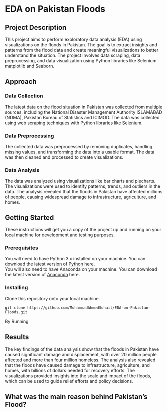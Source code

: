 # EDA on Pakistan Floods

## Project Description

This project aims to perform exploratory data analysis (EDA) using visualizations on the floods in Pakistan. The goal is to extract insights and patterns from the flood data and create meaningful visualizations to better understand the situation. The project involves data scraping, data preprocessing, and data visualization using Python libraries like Selenium matplotlib and Seaborn.

## Approach
### Data Collection
The latest data on the flood situation in Pakistan was collected from multiple sources, including the National Disaster Management Authority ISLAMABAD (NDMA), Pakistan Bureau of Statistics and ICIMOD. The data was collected using web scraping techniques with Python libraries like Selenium.

### Data Preprocessing
The collected data was preprocessed by removing duplicates, handling missing values, and transforming the data into a usable format. The data was then cleaned and processed to create visualizations.

### Data Analysis
The data was analyzed using visualizations like bar charts and piecharts. The visualizations were used to identify patterns, trends, and outliers in the data. The analysis revealed that the floods in Pakistan have affected millions of people, causing widespread damage to infrastructure, agriculture, and homes.

## Getting Started
These instructions will get you a copy of the project up and running on your local machine for development and testing purposes.

### Prerequisites
You will need to have Python 3.x installed on your machine. You can download the latest version of [Python](https://www.python.org/downloads/) here.
</br>
You will also need to have Anaconda on your machine. You can download the latest version of [Anaconda](https://www.anaconda.com/) here.

### Installing
Clone this repository onto your local machine.
```
git clone https://github.com/MuhammadAhmedSuhail/EDA-on-Pakistan-Floods.git
```
By Running

## Results
The key findings of the data analysis show that the floods in Pakistan have caused significant damage and displacement, with over 20 million people affected and more than four million homeless. The analysis also revealed that the floods have caused damage to infrastructure, agriculture, and homes, with billions of dollars needed for recovery efforts. The visualizations provided insights into the scale and impact of the floods, which can be used to guide relief efforts and policy decisions.

## What was the main reason behind Pakistan’s Flood?






